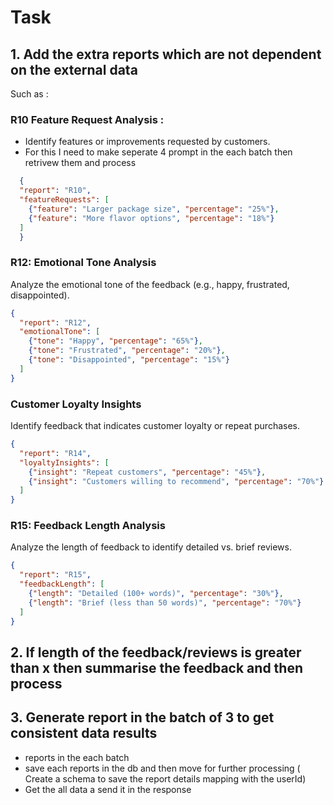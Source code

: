 # Task

## 1. Add the extra reports which are not dependent on the external data
 
 Such as :
  ###  R10 Feature Request Analysis :
-  Identify features or improvements requested by customers.
- For this I need to make seperate 4 prompt in the each batch then retrivew them and process

 ```json
   {
   "report": "R10",
   "featureRequests": [
     {"feature": "Larger package size", "percentage": "25%"},
     {"feature": "More flavor options", "percentage": "18%"}
   ]
   }
 ```
 ### R12: Emotional Tone Analysis
 Analyze the emotional tone of the feedback (e.g., happy, frustrated, disappointed).
 
 ```json
 {
   "report": "R12",
   "emotionalTone": [
     {"tone": "Happy", "percentage": "65%"},
     {"tone": "Frustrated", "percentage": "20%"},
     {"tone": "Disappointed", "percentage": "15%"}
   ]
 }
 ```
 
 ### Customer Loyalty Insights
 Identify feedback that indicates customer loyalty or repeat purchases.
 
 ```json 
 {
   "report": "R14",
   "loyaltyInsights": [
     {"insight": "Repeat customers", "percentage": "45%"},
     {"insight": "Customers willing to recommend", "percentage": "70%"}
   ]
 }
 ```
 
 ### R15: Feedback Length Analysis
 Analyze the length of feedback to identify detailed vs. brief reviews.
 
 ```json
 {
   "report": "R15",
   "feedbackLength": [
     {"length": "Detailed (100+ words)", "percentage": "30%"},
     {"length": "Brief (less than 50 words)", "percentage": "70%"}
   ]
 }
 ```

##  2. If length of the feedback/reviews is greater than x then summarise the feedback and then process
##  3. Generate report in the batch of 3 to get consistent data results
   - reports in the each batch 
   - save each reports in the db and then move for further processing ( Create a schema to save the report details mapping with the userId)
   - Get the all data a send it in the response